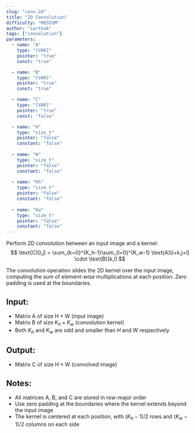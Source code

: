 ```yaml
---
slug: "conv-2d"
title: "2D Convolution"
difficulty: "MEDIUM" 
author: "sarthak"
tags: ["convolution"]
parameters:
  - name: "A"
    type: "[VAR]"
    pointer: "true"
    const: "true"

  - name: "B" 
    type: "[VAR]"
    pointer: "true"
    const: "true"

  - name: "C" 
    type: "[VAR]"
    pointer: "true"
    const: "false"

  - name: "H"
    type: "size_t"
    pointer: "false"
    constant: "false"
    
  - name: "W" 
    type: "size_t"
    pointer: "false"
    constant: "false"
  
  - name: "Kh"
    type: "size_t"
    pointer: "false"
    constant: "false"
    
  - name: "Kw" 
    type: "size_t"
    pointer: "false"
    constant: "false"
---
```


Perform 2D convolution between an input image and a kernel:
$$
\text{C}[i,j] = \sum_{k=0}^{K_h-1}\sum_{l=0}^{K_w-1} \text{A}[i+k,j+l] \cdot \text{B}[k,l]
$$

The convolution operation slides the 2D kernel over the input image, computing the sum of element-wise multiplications at each position. Zero padding is used at the boundaries.

## Input:
- Matrix $\text{A}$ of size $\text{H} \times \text{W}$ (input image)
- Matrix $\text{B}$ of size $K_h \times K_w$ (convolution kernel)
- Both $K_h$ and $K_w$ are odd and smaller than $H$ and $W$ respectively

## Output:
- Matrix $\text{C}$ of size $\text{H} \times \text{W}$ (convolved image)

## Notes:
- All matrices $\text{A}$, $\text{B}$, and $\text{C}$ are stored in row-major order
- Use zero padding at the boundaries where the kernel extends beyond the input image
- The kernel is centered at each position, with $(K_h-1)/2$ rows and $(K_w-1)/2$ columns on each side